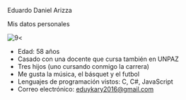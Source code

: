 Eduardo Daniel Arizza 

Mis datos personales

![9](https://github.com/user-attachments/assets/75d0f0ec-66d5-40d6-ae4b-a7e7cec05a24)<


*	Edad: 58 años
*	Casado con una docente que cursa también en UNPAZ 
*	Tres hijos (uno cursando conmigo la carrera)
*	Me gusta la música, el básquet y el futbol
*	Lenguajes de programación vistos: C, C#, JavaScript
*	Correo electrónico: eduykary2016@gmail.com
